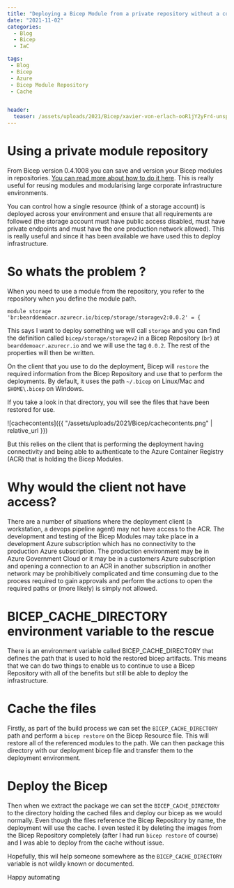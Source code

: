 ```yaml
---
title: "Deploying a Bicep Module from a private repository without a connection to the repository"
date: "2021-11-02" 
categories:
  - Blog
  - Bicep
  - IaC

tags:
 - Blog
 - Bicep
 - Azure
 - Bicep Module Repository
 - Cache


header:
  teaser: /assets/uploads/2021/Bicep/xavier-von-erlach-ooR1jY2yFr4-unsplash.jpg
---
```


# Using a private module repository

From Bicep version 0.4.1008 you can save and version your Bicep modules in repositories. [You can read more about how to do it here](https://msftplayground.com/2021/11/using-private-repositories-for-bicep-modules/). This is really useful for reusing modules and modularising large corporate infrastructure environments.
  
You can control how a single resource (think of a storage account) is deployed across your environment and ensure that all requirements are followed (the storage account must have public access disabled, must have private endpoints and must have the one production network allowed). This is really useful and since it has been available we have used this to deploy infrastructure.

# So whats the problem ?

When you need to use a module from the repository, you refer to the repository when you define the module path.
  
`module storage 'br:bearddemoacr.azurecr.io/bicep/storage/storagev2:0.0.2' = {`  
  
This says I want to deploy something we will call `storage` and you can find the definition called `bicep/storage/storagev2` in a Bicep Repository (`br`) at `bearddemoacr.azurecr.io` and we will use the tag `0.0.2`. The rest of the properties will then be written.

On the client that you use to do the deployment, Bicep will `restore` the required information from the Bicep Repository and use that to perform the deployments. By default, it uses the path `~/.bicep` on Linux/Mac and `$HOME\.bicep` on Windows.

If you take a look in that directory, you will see the files that have been restored for use.

![cachecontents]({{ "/assets/uploads/2021/Bicep/cachecontents.png" | relative_url }})

But this relies on the client that is performing the deployment having connectivity and being able to authenticate to the Azure Container Registry (ACR) that is holding the Bicep Modules.

# Why would the client not have access?

There are a number of situations where the deployment client (a workstation, a devops pipeline agent) may not have access to the ACR. The development and testing of the Bicep Modules may take place in a development Azure subscription which has no connectivity to the production Azure subscription. The production environment may be in Azure Government Cloud or it may be in a customers Azure subscription and opening a connection to an ACR in another subscription in another network may be prohibitively complicated and time consuming due to the process required to gain approvals and perform the actions to open the required paths or (more likely) is simply not allowed.

# BICEP_CACHE_DIRECTORY environment variable to the rescue

There is an environment variable called BICEP_CACHE_DIRECTORY that defines the path that is used to hold the restored bicep artifacts. This means that we can do two things to enable us to continue to use a Bicep Repository with all of the benefits but still be able to deploy the infrastructure.

# Cache the files

Firstly, as part of the build process we can set the `BICEP_CACHE_DIRECTORY` path and perform a `bicep restore` on the Bicep Resource file. This will restore all of the referenced modules to the path. We can then package this directory with our deployment bicep file and transfer them to the deployment environment.

# Deploy the Bicep

Then when we extract the package we can set the `BICEP_CACHE_DIRECTORY` to the directory holding the cached files and deploy our bicep as we would normally. Even though the files reference the Bicep Repository by name, the deployment will use the cache. I even tested it by deleting the images from the Bicep Repository completely (after I had run `bicep restore` of course) and I was able to deploy from the cache without issue.

Hopefully, this wil help someone somewhere as the `BICEP_CACHE_DIRECTORY` variable is not wildly known or documented.

Happy automating



